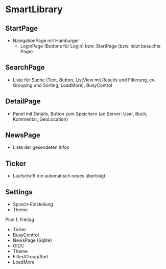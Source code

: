 # SmartLibrary
## StartPage
- NavigationPage mit Hamburger
    - LoginPage (Buttons für Login) bzw. StartPage (bzw. letzt besuchte Page)

## SearchPage
- Liste für Suche (Text, Button, ListView mit Results und Filterung, ev. Grouping und Sorting, LoadMore), BusyControl

## DetailPage
- Panel mit Details, Button zum Speichern (an Server: User, Buch, Kommentar, GeoLocation)

## NewsPage
- Liste der gesendeten Infos

## Ticker
- Laufschrift die automatisch neues überträgt

## Settings
- Sprach-Einstellung
- Theme


Plan f. Freitag
- Ticker
- BusyControl
- NewsPage (Sqlite)
- OIDC
- Theme
- Filter/Group/Sort
- LoadMore
